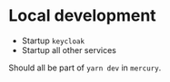 # Local development

- Startup `keycloak`
- Startup all other services

Should all be part of `yarn dev` in `mercury`.
